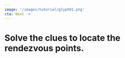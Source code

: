 ```yaml
---
image: '/images/tutorial/glyph01.png'
cta: Next ->
---
```

# Solve the clues to locate the rendezvous points.